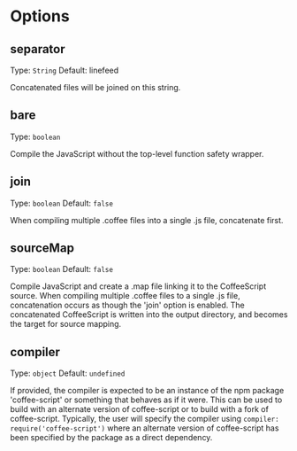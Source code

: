 # Options

## separator
Type: `String`
Default: linefeed

Concatenated files will be joined on this string.

## bare
Type: `boolean`

Compile the JavaScript without the top-level function safety wrapper.

## join
Type: `boolean`
Default: `false`

When compiling multiple .coffee files into a single .js file, concatenate first.

## sourceMap
Type: `boolean`
Default: `false`

Compile JavaScript and create a .map file linking it to the CoffeeScript source. When compiling multiple .coffee files to a single .js file, concatenation occurs as though the 'join' option is enabled. The concatenated CoffeeScript is written into the output directory, and becomes the target for source mapping.

## compiler
Type: `object`
Default: `undefined`

If provided, the compiler is expected to be an instance of the npm package 'coffee-script' or something
that behaves as if it were.  This can be used to build with an alternate version of coffee-script or to
build with a fork of coffee-script.  Typically, the user will specify the compiler using `compiler: require('coffee-script')` where an alternate version of coffee-script has been specified by the package as
a direct dependency.
